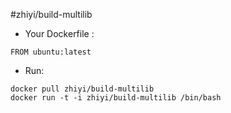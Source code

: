 #zhiyi/build-multilib

* Your Dockerfile :
```
FROM ubuntu:latest
````

* Run:

```
docker pull zhiyi/build-multilib
docker run -t -i zhiyi/build-multilib /bin/bash
```
